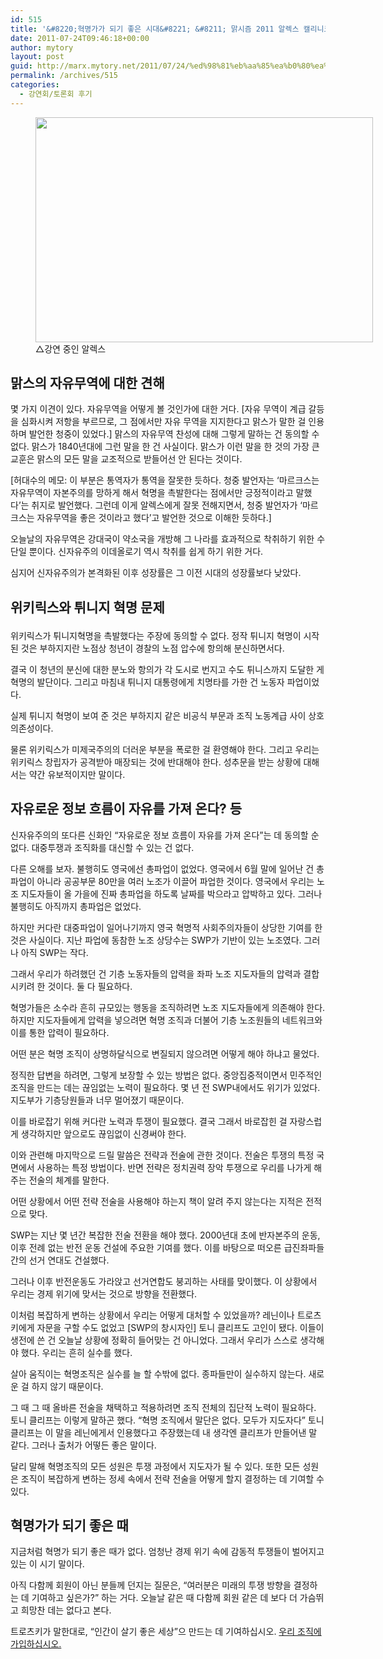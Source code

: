 ```yaml
---
id: 515
title: '&#8220;혁명가가 되기 좋은 시대&#8221; &#8211; 맑시즘 2011 알렉스 캘리니코스 폐막 강연 정리 발언'
date: 2011-07-24T09:46:18+00:00
author: mytory
layout: post
guid: http://marx.mytory.net/2011/07/24/%ed%98%81%eb%aa%85%ea%b0%80%ea%b0%80-%eb%90%98%ea%b8%b0-%ec%a2%8b%ec%9d%80-%ec%8b%9c%eb%8c%80-%eb%a7%91%ec%8b%9c%ec%a6%98-2011-%ec%95%8c%eb%a0%89%ec%8a%a4-%ec%ba%98%eb%a6%ac%eb%8b%88%ec%bd%94%ec%8a%a4/
permalink: /archives/515
categories:
  - 강연회/토론회 후기
---
```

<figure style="width: 540px" class="wp-caption aligncenter"><img src="http://marx.mytory.net/wp-content/uploads/1/cfile4.uf.165A28564E3BBC48369B4D.jpg" width="540" height="360" alt="" filename="cfile4.uf.165A28564E3BBC48369B4D.jpg" filemime="" /><figcaption class="wp-caption-text">△강연 중인 알렉스</figcaption></figure> 

## 맑스의 자유무역에 대한 견해

몇 가지 이견이 있다.&nbsp;자유무역을 어떻게 볼 것인가에 대한 거다. [자유 무역이 계급 갈등을 심화시켜 저항을 부르므로, 그 점에서만 자유 무역을 지지한다고 맑스가 말한 걸 인용하며 발언한 청중이 있었다.] 맑스의 자유무역 찬성에 대해 그렇게 말하는 건 동의할 수 없다. 맑스가 1840년대에 그런 말을 한 건 사실이다. 맑스가 이런 말을 한 것의 가장 큰 교훈은 맑스의 모든 말을 교조적으로 받들어선 안 된다는 것이다.

[허대수의 메모: 이 부분은 통역자가 통역을 잘못한 듯하다. 청중 발언자는 &#8216;마르크스는 자유무역이 자본주의를 망하게 해서 혁명을 촉발한다는 점에서만 긍정적이라고 말했다&#8217;는 취지로 발언했다. 그런데 이게 알렉스에게 잘못 전해지면서, 청중 발언자가 &#8216;마르크스는 자유무역을 좋은 것이라고 했다&#8217;고 발언한 것으로 이해한 듯하다.]

오늘날의 자유무역은 강대국이 약소국을 개방해 그 나라를 효과적으로 착취하기 위한 수단일 뿐이다. 신자유주의 이데올로기 역시 착취를 쉽게 하기 위한 거다. 

심지어 신자유주의가 본격화된 이후 성장률은 그 이전 시대의 성장률보다 낮았다. 

## 위키릭스와 튀니지 혁명 문제</p> 

위키릭스가 튀니지혁명을 촉발했다는 주장에 동의할 수 없다. 정작 튀니지 혁명이 시작된 것은 부하지지란 노점상 청년이 경찰의 노점 압수에 항의해 분신하면서다. 

결국 이 청년의 분신에 대한 분노와 항의가 각 도시로 번지고 수도 튀니스까지 도달한 게 혁명의 발단이다. 그리고 마침내 튀니지 대통령에게 치명타를 가한 건 노동자 파업이었다.

실제 튀니지 혁명이 보여 준 것은 부하지지 같은 비공식 부문과 조직 노동계급 사이 상호의존성이다. 

물론 위키릭스가 미제국주의의 더러운 부분을 폭로한 걸 환영해야 한다. 그리고 우리는 위키릭스 창립자가 공격받아 매장되는 것에 반대해야 한다. 성추문을 받는 상황에 대해서는 약간 유보적이지만 말이다. 

## 자유로운 정보 흐름이 자유를 가져 온다? 등

신자유주의의 또다른 신화인 &#8220;자유로운 정보 흐름이 자유를 가져 온다&#8221;는 데 동의할 순 없다. 대중투쟁과 조직화를 대신할 수 있는 건 없다. 

다른 오해를 보자. 불행히도 영국에선 총파업이 없었다. 영국에서 6월 말에 일어난 건 총파업이 아니라 공공부문 80만을 여러 노조가 이끌어 파업한 것이다. 영국에서 우리는 노조 지도자들이 올 가을에 진짜 총파업을 하도록 날짜를 박으라고 압박하고 있다. 그러나 불행히도 아직까지 총파업은 없었다. 

하지만 커다란 대중파업이 일어나기까지 영국 혁명적 사회주의자들이 상당한 기여를 한 것은 사실이다. 지난 파업에 동참한 노조 상당수는 SWP가 기반이 있는 노조였다. 그러나 아직 SWP는 작다. 

그래서 우리가 하려했던 건 기층 노동자들의 압력을 좌파 노조 지도자들의 압력과 결합시키려 한 것이다. 둘 다 필요하다. 

혁명가들은 소수라 흔히 규모있는 행동을 조직하려면 노조 지도자들에게 의존해야 한다. 하지만 지도자들에게 압력을 넣으려면 혁명 조직과 더불어 기층 노조원들의 네트워크와 이를 통한 압력이 필요하다. 

어떤 분은 혁명 조직이 상명하달식으로 변질되지 않으려면 어떻게 해야 하냐고 물었다. 

정직한 답변을 하려면, 그렇게 보장할 수 있는 방법은 없다. 중앙집중적이면서 민주적인 조직을 만드는&nbsp;데는 끊임없는 노력이 필요하다. 몇 년 전 SWP내에서도 위기가 있었다. 지도부가 기층당원들과 너무 멀어졌기 때문이다. 

이를 바로잡기 위해 커다란 노력과 투쟁이 필요했다. 결국 그래서 바로잡힌 걸 자랑스럽게 생각하지만 앞으로도 끊임없이 신경써야 한다. 

이와 관련해 마지막으로 드릴 말씀은 전략과 전술에 관한 것이다. 전술은 투쟁의 특정 국면에서 사용하는 특정 방법이다. 반면 전략은 정치권력 장악 투쟁으로 우리를 나가게 해 주는 전술의 체계를 말한다. 

어떤 상황에서 어떤 전략 전술을 사용해야 하는지 책이 알려 주지 않는다는 지적은 전적으로 맞다. 

SWP는 지난 몇 년간 복잡한 전술 전환을 해야 했다. 2000년대 초에 반자본주의 운동, 이후 전례 없는 반전 운동 건설에 주요한 기여를 했다. 이를 바탕으로 떠오른 급진좌파들 간의 선거 연대도 건설했다. 

그러나 이후 반전운동도 가라앉고 선거연합도 붕괴하는 사태를 맞이했다. 이 상황에서 우리는 경제 위기에 맞서는 것으로 방향을 전환했다. 

이처럼 복잡하게 변하는 상황에서 우리는 어떻게 대처할 수 있었을까? 레닌이나 트로츠키에게 자문을 구할 수도 없었고 [SWP의 창시자인] 토니 클리프도 고인이 됐다. 이들이 생전에 쓴 건 오늘날 상황에 정확히 들어맞는 건 아니었다. 그래서 우리가 스스로 생각해야 했다. 우리는 흔히 실수를 했다. 

살아 움직이는 혁명조직은 실수를 늘 할 수밖에 없다. 종파들만이 실수하지 않는다. 새로운 걸 하지 않기 때문이다. 

그 때 그 때 올바른 전술을 채택하고 적용하려면 조직 전체의 집단적 노력이 필요하다. 토니 클리프는 이렇게 말하곤 했다. &#8220;혁명 조직에서 말단은 없다. 모두가 지도자다&#8221; 토니 클리프는 이 말을&nbsp;레닌에게서 인용했다고 주장했는데 내 생각엔 클리프가 만들어낸&nbsp;말 같다. 그러나 출처가 어떻든&nbsp;좋은 말이다. 

달리 말해 혁명조직의 모든 성원은 투쟁 과정에서 지도자가 될 수 있다. 또한 모든 성원은 조직이 복잡하게 변하는 정세 속에서 전략 전술을 어떻게 할지 결정하는 데 기여할 수 있다. 

## 혁명가가 되기 좋은 때

지금처럼 혁명가 되기 좋은 때가 없다. 엄청난 경제 위기 속에 감동적 투쟁들이 벌어지고 있는 이 시기 말이다. 

아직 다함께 회원이 아닌 분들께 던지는 질문은, &#8220;여러분은 미래의 투쟁 방향을 결정하는 데 기여하고 싶은가?&#8221; 하는 거다. 오늘날 같은 때 다함께 회원 같은 데 보다 더 가슴뛰고 희망찬 데는 없다고 본다. 

트로츠키가 말한대로, &#8220;인간이 살기 좋은 세상&#8221;으 만드는 데 기여하십시오. <a title="다함께 가입" href="http://www.alltogether.or.kr/7_joinus/1_joinus_write_form.jsp" target="_blank">우리 조직에 가입하십시오. </a>